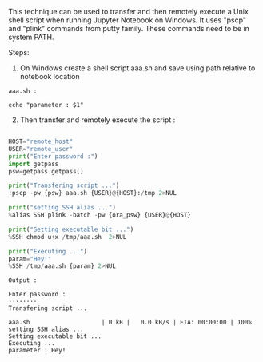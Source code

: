 This technique can be used to transfer and then remotely execute a Unix shell script when running Jupyter Notebook on Windows.
It uses "pscp" and "plink" commands from putty family. These commands need to be in system PATH.

Steps:

1. On Windows create a shell script aaa.sh and save using path relative to notebook location

``` shell
aaa.sh :

echo "parameter : $1"
```

2. Then transfer and remotely execute the script :

``` python

HOST="remote_host"
USER="remote_user"
print("Enter password :")
import getpass
psw=getpass.getpass()

print("Transfering script ...")
!pscp -pw {psw} aaa.sh {USER}@{HOST}:/tmp 2>NUL

print("setting SSH alias ...") 
%alias SSH plink -batch -pw {ora_psw} {USER}@{HOST}

print("Setting executable bit ...")
%SSH chmod u+x /tmp/aaa.sh  2>NUL

print("Executing ...")
param="Hey!"
%SSH /tmp/aaa.sh {param} 2>NUL
```

```
Output :

Enter password :
········
Transfering script ...

aaa.sh                    | 0 kB |   0.0 kB/s | ETA: 00:00:00 | 100%
setting SSH alias ...
Setting executable bit ...
Executing ...
parameter : Hey!
```
